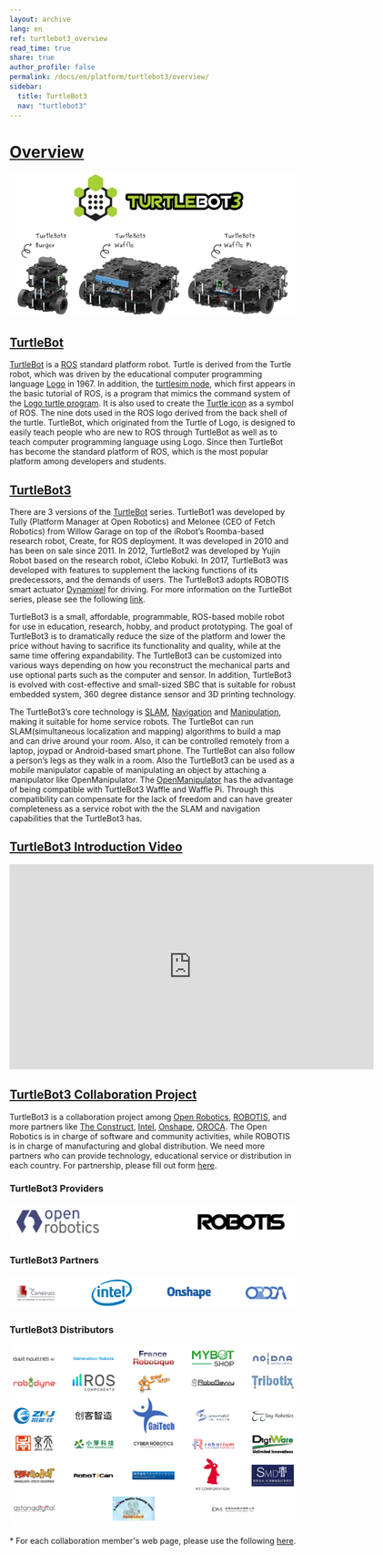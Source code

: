 ```yaml
---
layout: archive
lang: en
ref: turtlebot3_overview
read_time: true
share: true
author_profile: false
permalink: /docs/en/platform/turtlebot3/overview/
sidebar:
  title: TurtleBot3
  nav: "turtlebot3"
---
```


# [Overview](#overview)

![](/assets/images/platform/turtlebot3/overview/turtlebot3_with_logo.png)

## [TurtleBot](#turtlebot)

[TurtleBot][turtlebot] is a [ROS][ros] standard platform robot. Turtle is derived from the Turtle robot, which was driven by the educational computer programming language [Logo][logo] in 1967. In addition, the [turtlesim node][turtlesim], which first appears in the basic tutorial of ROS, is a program that mimics the command system of the [Logo turtle program][logo_primer]. It is also used to create the [Turtle icon][tuturtle] as a symbol of ROS. The nine dots used in the ROS logo derived from the back shell of the turtle. TurtleBot, which originated from the Turtle of Logo, is designed to easily teach people who are new to ROS through TurtleBot as well as to teach computer programming language using Logo. Since then TurtleBot has become the standard platform of ROS, which is the most popular platform among developers and students.

## [TurtleBot3](#turtlebot3)

There are 3 versions of the [TurtleBot][turtlebot] series. TurtleBot1 was developed by Tully (Platform Manager at Open Robotics) and Melonee (CEO of Fetch Robotics) from Willow Garage on top of the iRobot’s Roomba-based research robot, Create, for ROS deployment. It was developed in 2010 and has been on sale since 2011. In 2012, TurtleBot2 was developed by Yujin Robot based on the research robot, iClebo Kobuki. In 2017, TurtleBot3 was developed with features to supplement the lacking functions of its predecessors, and the demands of users. The TurtleBot3 adopts ROBOTIS smart actuator [Dynamixel][dynamixel] for driving. For more information on the TurtleBot series, please see the following [link][history].

TurtleBot3 is a small, affordable, programmable, ROS-based mobile robot for use in education, research, hobby, and product prototyping. The goal of TurtleBot3 is to dramatically reduce the size of the platform and lower the price without having to sacrifice its functionality and quality, while at the same time offering expandability. The TurtleBot3 can be customized into various ways depending on how you reconstruct the mechanical parts and use optional parts such as the computer and sensor. In addition, TurtleBot3 is evolved with cost-effective and small-sized SBC that is suitable for robust embedded system, 360 degree distance sensor and 3D printing technology.

The TurtleBot3’s core technology is [SLAM][slam], [Navigation][navigation] and [Manipulation][manipulation], making it suitable for home service robots. The TurtleBot can run SLAM(simultaneous localization and mapping) algorithms to build a map and can drive around your room. Also, it can be controlled remotely from a laptop, joypad or Android-based smart phone. The TurtleBot can also follow a person’s legs as they walk in a room. Also the TurtleBot3 can be used as a mobile manipulator capable of manipulating an object by attaching a manipulator like OpenManipulator. The [OpenManipulator][openmanipulator] has the advantage of being compatible with TurtleBot3 Waffle and Waffle Pi. Through this compatibility can compensate for the lack of freedom and can have greater completeness as a service robot with the the SLAM and navigation capabilities that the TurtleBot3 has.

## [TurtleBot3 Introduction Video](#turtlebot3-introduction-video)

<iframe width="640" height="360" src="https://www.youtube.com/embed/9OC3J53RUsk" frameborder="0" allowfullscreen></iframe>

## [TurtleBot3 Collaboration Project](#turtlebot3-collaboration-project)

TurtleBot3 is a collaboration project among [Open Robotics][open_robotics], [ROBOTIS][robotis], and more partners like [The Construct][the_construct], [Intel][intel], [Onshape][onshape], [OROCA][oroca]. The Open Robotics is in charge of software and community activities, while ROBOTIS is in charge of manufacturing and global distribution. We need more partners who can provide technology, educational service or distribution in each country. For partnership, please fill out form [here][partners].

### TurtleBot3 Providers
![](/assets/images/platform/turtlebot3/logo_platform_providers.png)

### TurtleBot3 Partners
![](/assets/images/platform/turtlebot3/logo_platform_sponsors.png)

### TurtleBot3 Distributors
![](/assets/images/platform/turtlebot3/logo_platform_players.png)

<script type="text/javascript" src="https://embed.githubusercontent.com/view/geojson/turtlebot/map/master/Distributors.geojson"></script>

\* For each collaboration member's web page, please use the following [here][turtlebot].

[turtlebot]: https://www.turtlebot.com/
[ros]: http://www.ros.org/about-ros/
[logo]: http://el.media.mit.edu/logo-foundation/index.html
[turtlesim]: http://wiki.ros.org/turtlesim
[logo_primer]: http://el.media.mit.edu/logo-foundation/what_is_logo/logo_primer.html
[tuturtle]: http://wiki.ros.org/tuturtle
[dynamixel]: http://en.robotis.com/subindex/dxl_en.php
[history]: https://www.turtlebot.com/about/
[slam]: https://en.wikipedia.org/wiki/Simultaneous_localization_and_mapping
[navigation]: https://en.wikipedia.org/wiki/Robot_navigation
[manipulation]: https://en.wikipedia.org/wiki/Robotic_manipulation
[openmanipulator]: http://emanual.robotis.com/docs/en/platform/openmanipulator/
[open_robotics]: https://www.osrfoundation.org/
[robotis]: http://www.robotis.com/
[the_construct]: http://www.theconstructsim.com/
[intel]: http://www.intel.com/
[onshape]: https://www.onshape.com/
[oroca]: http://www.oroca.org/
[partners]: https://www.turtlebot.com/partners
